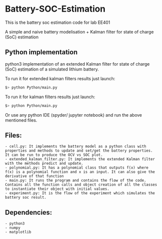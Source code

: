 # Battery-SOC-Estimation
This is the battery soc estimation code for lab EE401

A simple and naive battery modelisation + Kalman filter for state of charge (SoC) estimation

## Python implementation
python3 implementation of an extended Kalman filter for state of charge (SoC) estimation of a simulated lithium battery. 

To run it for extended kalman filters results just launch:
```sh
$> python Python/main.py
```

To run it for kalman filters results just launch:
```sh
$> python Python/main.py
```
Or use any python IDE (spyder/ jupyter notebook) and run the above mentioned files.

## Files:
    - cell.py: It implements the battery model as a python class with properties and methods to update and set/get the battery properties. It can be run to produce the OCV vs SOC plot.
    - extended_kalman_filter.py: It implements the extended Kalman filter with the methods predict and update.
    - polynomial.py: It has a polynomial class that outputs f(x) where f(x) is a polynomial function and x is an input. It can also give the derivative of that function
    - main.py: It runs the program and contains the flow of the code. Contains all the function calls and object creation of all the classes to instantiate their object with initial values.
    - experiment.py: It is the flow of the experiment which simulates the battery soc result.
    
## Dependencies:
    - python3
    - numpy
    - matplotlib
